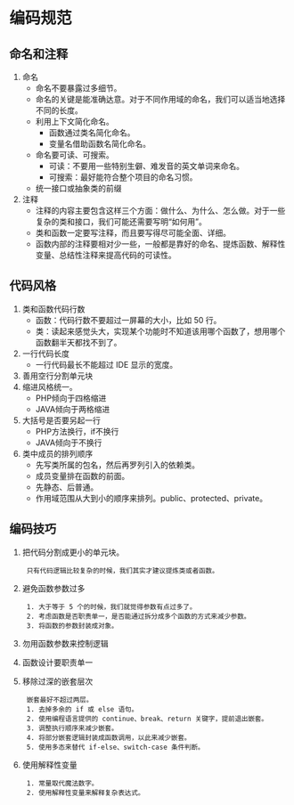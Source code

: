# 编码规范

## 命名和注释

1. 命名
    - 命名不要暴露过多细节。
    - 命名的关键是能准确达意。对于不同作用域的命名，我们可以适当地选择不同的长度。
    - 利用上下文简化命名。
        - 函数通过类名简化命名。
        - 变量名借助函数名简化命名。
    - 命名要可读、可搜索。
        - 可读：不要用一些特别生僻、难发音的英文单词来命名。
        - 可搜索：最好能符合整个项目的命名习惯。
    - 统一接口或抽象类的前缀
1. 注释
    - 注释的内容主要包含这样三个方面：做什么、为什么、怎么做。对于一些复杂的类和接口，我们可能还需要写明“如何用”。
    - 类和函数一定要写注释，而且要写得尽可能全面、详细。
    - 函数内部的注释要相对少一些，一般都是靠好的命名、提炼函数、解释性变量、总结性注释来提高代码的可读性。

## 代码风格
1. 类和函数代码行数
    - 函数：代码行数不要超过一屏幕的大小，比如 50 行。
    - 类：读起来感觉头大，实现某个功能时不知道该用哪个函数了，想用哪个函数翻半天都找不到了。
2. 一行代码长度
    - 一行代码最长不能超过 IDE 显示的宽度。
3. 善用空行分割单元块
4. 缩进风格统一。
    - PHP倾向于四格缩进
    - JAVA倾向于两格缩进
5. 大括号是否要另起一行
    - PHP方法换行，if不换行
    - JAVA倾向于不换行
6. 类中成员的排列顺序
    - 先写类所属的包名，然后再罗列引入的依赖类。
    - 成员变量排在函数的前面。
    - 先静态、后普通。
    - 作用域范围从大到小的顺序来排列。public、protected、private。

## 编码技巧
1. 把代码分割成更小的单元块。
    
        只有代码逻辑比较复杂的时候，我们其实才建议提炼类或者函数。
2. 避免函数参数过多

        1. 大于等于 5 个的时候，我们就觉得参数有点过多了。
        2. 考虑函数是否职责单一，是否能通过拆分成多个函数的方式来减少参数。
        3. 将函数的参数封装成对象。
3. 勿用函数参数来控制逻辑
4. 函数设计要职责单一
5. 移除过深的嵌套层次

        嵌套最好不超过两层。
        1. 去掉多余的 if 或 else 语句。
        2. 使用编程语言提供的 continue、break、return 关键字，提前退出嵌套。
        3. 调整执行顺序来减少嵌套。
        4. 将部分嵌套逻辑封装成函数调用，以此来减少嵌套。
        5. 使用多态来替代 if-else、switch-case 条件判断。
6. 使用解释性变量

        1. 常量取代魔法数字。
        2. 使用解释性变量来解释复杂表达式。